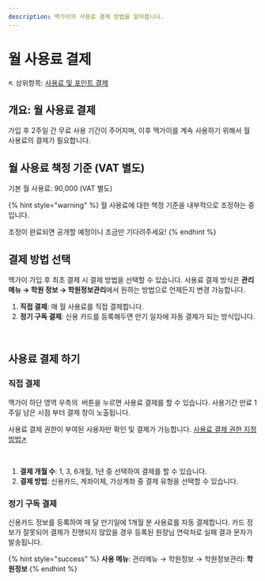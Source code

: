 ```yaml
---
description: 맥가이의 사용료 결제 방법을 알아봅니다.
---
```


# 월 사용료 결제

↖ 상위항목: [사용료 및 포인트 결제](./)

## 개요: 월 사용료 결제

가입 후 2주일 간 무료 사용 기간이 주어지며, 이후 맥가이를 계속 사용하기 위해서 월 사용료의 결제가 필요합니다.

## 월 사용료 책정 기준 (VAT 별도)

기본 월 사용료: 90,000 (VAT 별도)

{% hint style="warning" %}
월 사용료에 대한 책정 기준을 내부적으로 조정하는 중입니다.&#x20;

조정이 완료되면 공개할 예정이니 조금만 기다려주세요!
{% endhint %}

## 결제 방법 선택

맥가이 가입 후 최초 결제 시 결제 방법을 선택할 수 있습니다. 사용료 결제 방식은 **관리 메뉴 → 학원 정보 → 학원정보관리**에서 원하는 방법으로 언제든지 변경 가능합니다.

1. **직접 결제**: 매 월 사용료를 직접 결제합니다.
2. **정기 구독 결제**: 신용 카드를 등록해두면 만기 일자에 자동 결제가 되는 방식입니다.

<div align="left">

<figure><img src="../../.gitbook/assets/결제방법선택.png" alt="" width="375"><figcaption></figcaption></figure>

</div>

## 사용료 결제 하기

### 직접 결제

맥가이 하단 영역 우측의 <img src="../../.gitbook/assets/btn_연장하기.png" alt="" data-size="line"> 버튼을 누르면 사용료 결제를 할 수 있습니다. 사용기간 만료 1주일 남은 시점 부터 결제 창이 노출됩니다.&#x20;

사용료 결제 권한이 부여된 사용자만 확인 및 결제가 가능합니다. [사용료 결제 권한 지정 방법↗](../../basic-features/staff-basic/adding.md#4.)

<div align="left">

<figure><img src="../../.gitbook/assets/사용료결제.png" alt="" width="375"><figcaption></figcaption></figure>

</div>

1. **결제 개월 수**: 1, 3, 6개월, 1년 중 선택하여 결제를 할 수 있습니다.&#x20;
2. **결제 방법**:  신용카드, 계좌이체, 가상계좌 중 결제 유형을 선택할 수 있습니다.

### 정기 구독 결제

신용카드 정보를 등록하여 매 달 만기일에 1개월 분 사용료를 자동 결제합니다. 카드 정보가 잘못되어 결제가 진행되지 않았을 경우 등록된 원장님 연락처로 실패 결과 문자가 발송됩니다.

{% hint style="success" %}
**사용 메뉴**: 관리메뉴 → 학원정보 → 학원정보관리: **학원정보**
{% endhint %}

<figure><img src="../../.gitbook/assets/정기구독결제.png" alt=""><figcaption></figcaption></figure>
